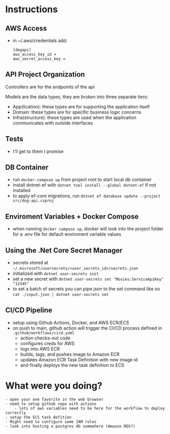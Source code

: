 # Instructions

## AWS Access

- in ~/.aws/credentials add:
    ```
    [dogapi]
    aws_access_key_id = 
    aws_secret_access_key = 
    ```

## API Project Organization

Controllers are for the endpoints of the api

Models are the data types, they are broken into three separate tiers:

- App(lication): these types are for supporting the application itself 
- Domain: these types are for specific business logic concerns 
- Infra(structure): these types are used when the application communicates with outside interfaces

## Tests

- I'll get to them I promise 

## DB Container

- run `docker-compose up` from project root to start local db container
- install dotnet-ef with `dotnet tool install --global dotnet-ef` if not installed
- to apply ef-core migrations, run `dotnet ef database update --project src/dog-api.csproj`

## Enviroment Variables + Docker Compose

- when running `docker compose up`, docker will look into the project folder for a .env file for default enviroment variable values

## Using the .Net Core Secret Manager

- secrets stored at `~/.microsoft/usersecrets/<user_secrets_id>/secrets.json`
- initialized with `dotnet user-secrets init`
- set a new secret with `dotnet user-secrets set "Movies:ServiceApiKey" "12345"`
- to set a batch of secrets you can pipe json to the set command like so `cat ./input.json | dotnet user-secrets set`

## CI/CD Pipeline

- setup using Github Actions, Docker, and AWS ECR/ECS
- on push to main, github action will trigger the CI/CD process defined in `.github/workflows/cicd.yaml`
    - action checks-out code
    - configures creds for AWS
    - logs into AWS ECR
    - builds, tags, and pushes image to Amazon ECR
    - updates Amazon ECR Task Definition with new image id
    - and finally deploys the new task definition to ECS

# What were you doing?
    - open your one favorite in the web browser
    - need to setup github repo with actions
        - lots of aws variables need to be here for the workflow to deploy correctly
    - setup the ECS task defition 
    - Might need to configure some IAM roles
    - look into hosting a postgres db somewhere (Amazon RDS?)